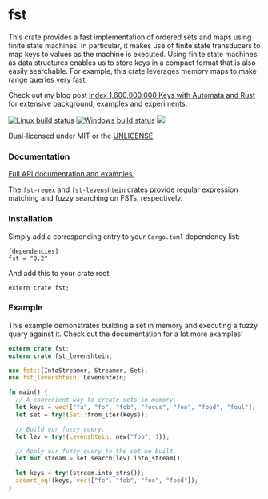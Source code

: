 fst
===
This crate provides a fast implementation of ordered sets and maps using finite
state machines. In particular, it makes use of finite state transducers to map
keys to values as the machine is executed. Using finite state machines as data
structures enables us to store keys in a compact format that is also easily
searchable. For example, this crate leverages memory maps to make range queries
very fast.

Check out my blog post
[Index 1,600,000,000 Keys with Automata and
Rust](http://blog.burntsushi.net/transducers/)
for extensive background, examples and experiments.

[![Linux build status](https://api.travis-ci.org/BurntSushi/fst.png)](https://travis-ci.org/BurntSushi/fst)
[![Windows build status](https://ci.appveyor.com/api/projects/status/github/BurntSushi/fst?svg=true)](https://ci.appveyor.com/project/BurntSushi/fst)
[![](http://meritbadge.herokuapp.com/fst)](https://crates.io/crates/fst)

Dual-licensed under MIT or the [UNLICENSE](http://unlicense.org).


### Documentation

[Full API documentation and examples.](http://burntsushi.net/rustdoc/fst/)

The
[`fst-regex`](https://docs.rs/fst-regex)
and
[`fst-levenshtein`](https://docs.rs/fst-levenshtein)
crates provide regular expression matching and fuzzy searching on FSTs,
respectively.


### Installation

Simply add a corresponding entry to your `Cargo.toml` dependency list:

```toml,ignore
[dependencies]
fst = "0.2"
```

And add this to your crate root:

```rust,ignore
extern crate fst;
```


### Example

This example demonstrates building a set in memory and executing a fuzzy query
against it. Check out the documentation for a lot more examples!

```rust
extern crate fst;
extern crate fst_levenshtein;

use fst::{IntoStreamer, Streamer, Set};
use fst_levenshtein::Levenshtein;

fn main() {
  // A convenient way to create sets in memory.
  let keys = vec!["fa", "fo", "fob", "focus", "foo", "food", "foul"];
  let set = try!(Set::from_iter(keys));

  // Build our fuzzy query.
  let lev = try!(Levenshtein::new("foo", 1));

  // Apply our fuzzy query to the set we built.
  let mut stream = set.search(lev).into_stream();

  let keys = try!(stream.into_strs());
  assert_eq!(keys, vec!["fo", "fob", "foo", "food"]);
}
```

